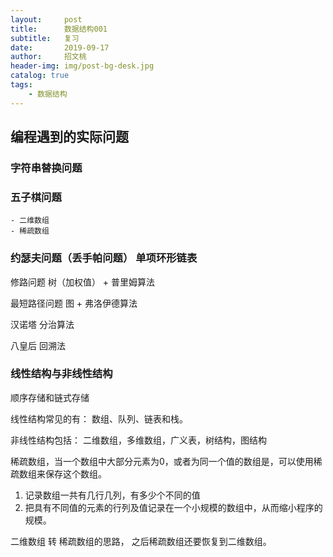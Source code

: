 ```yaml
---
layout:     post
title:      数据结构001
subtitle:   复习
date:       2019-09-17
author:     招文桃
header-img: img/post-bg-desk.jpg
catalog: true
tags:
    - 数据结构
---
```


## 编程遇到的实际问题

### 字符串替换问题

### 五子棋问题  

	- 二维数组
	- 稀疏数组

### 约瑟夫问题（丢手帕问题） 单项环形链表

修路问题 树（加权值） + 普里姆算法

最短路径问题 图 + 弗洛伊德算法

汉诺塔 分治算法

八皇后 回溯法<!--more-->

### 线性结构与非线性结构

顺序存储和链式存储

线性结构常见的有： 数组、队列、链表和栈。

非线性结构包括： 二维数组，多维数组，广义表，树结构，图结构

稀疏数组，当一个数组中大部分元素为0，或者为同一个值的数组是，可以使用稀疏数组来保存这个数组。

1. 记录数组一共有几行几列，有多少个不同的值
2. 把具有不同值的元素的行列及值记录在一个小规模的数组中，从而缩小程序的规模。

二维数组 转 稀疏数组的思路， 之后稀疏数组还要恢复到二维数组。